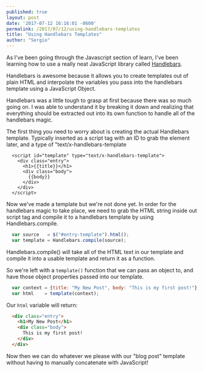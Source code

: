 ```yaml
---
published: true
layout: post
date: '2017-07-12 16:16:01 -0600'
permalink: /2017/07/12/using-handlebars-templates
title: "Using Handlebars Templates"
author: "Sergio"
---
```


As I've been going through the Javascript section of learn, I've been learning how to use a really neat JavaScript library called [Handlebars](http://handlebarsjs.com/).

Handlebars is awesome because it allows you to create templates out of plain HTML and interpolate the variables you pass into the handlebars template using a JavaScript Object.

Handlebars was a little tough to grasp at first because there was so much going on. I was able to understand it by breaking it down and realizing that everything should be extracted out into its own function to handle all of the handlebars magic.

The first thing you need to worry about is creating the actual Handlebars template. Typically inserted as a script tag with an ID to grab the element later, and a type of "text/x-handlebars-template

```
  <script id="template" type="text/x-handlebars-template">
    <div class="entry">
      <h1>{{title}}</h1>
      <div class="body">
        {{body}}
      </div>
    </div>
  </script>
```

Now we've made a template but we're not done yet. In order for the handlebars magic to take place, we need to grab the HTML string inside out script tag and compile it to a handlebars template by using Handlebars.compile.

```javascript
  var source   = $("#entry-template").html();
  var template = Handlebars.compile(source);
```

Handlebars.compile() will take all of the HTML text in our template and compile it into a usable template and return it as a function.

So we're left with a `template()` function that we can pass an object to, and have those object properties passed into our template.

```javascript
  var context = {title: "My New Post", body: "This is my first post!"};
  var html    = template(context);
```

Our `html` variable will return:

```html
  <div class="entry">
    <h1>My New Post</h1>
    <div class="body">
      This is my first post!
    </div>
  </div>
```

Now then we can do whatever we please with our "blog post" template without having to manually concatenate with JavaScript!

